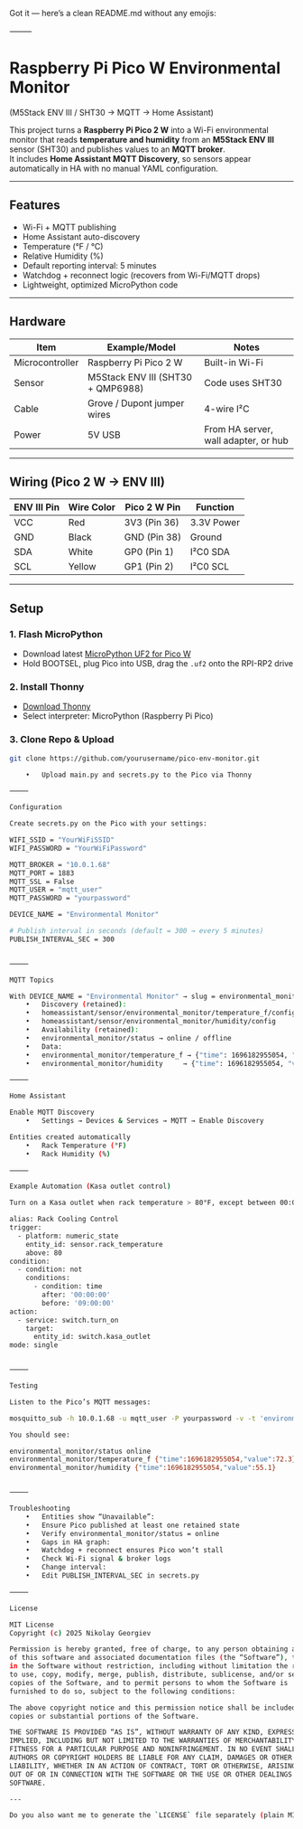 Got it — here’s a clean README.md without any emojis:

⸻


# Raspberry Pi Pico W Environmental Monitor  
(M5Stack ENV III / SHT30 → MQTT → Home Assistant)

This project turns a **Raspberry Pi Pico 2 W** into a Wi-Fi environmental monitor that reads **temperature and humidity** from an **M5Stack ENV III** sensor (SHT30) and publishes values to an **MQTT broker**.  
It includes **Home Assistant MQTT Discovery**, so sensors appear automatically in HA with no manual YAML configuration.

---

## Features
- Wi-Fi + MQTT publishing
- Home Assistant auto-discovery
- Temperature (°F / °C)
- Relative Humidity (%)
- Default reporting interval: 5 minutes
- Watchdog + reconnect logic (recovers from Wi-Fi/MQTT drops)
- Lightweight, optimized MicroPython code

---

## Hardware

| Item                         | Example/Model | Notes                          |
|------------------------------|---------------|--------------------------------|
| Microcontroller              | Raspberry Pi Pico 2 W | Built-in Wi-Fi |
| Sensor                       | M5Stack ENV III (SHT30 + QMP6988) | Code uses SHT30 |
| Cable                        | Grove / Dupont jumper wires | 4-wire I²C |
| Power                        | 5V USB | From HA server, wall adapter, or hub |

---

## Wiring (Pico 2 W → ENV III)

| ENV III Pin | Wire Color | Pico 2 W Pin | Function |
|-------------|------------|--------------|----------|
| VCC         | Red        | 3V3 (Pin 36) | 3.3V Power |
| GND         | Black      | GND (Pin 38) | Ground |
| SDA         | White      | GP0 (Pin 1)  | I²C0 SDA |
| SCL         | Yellow     | GP1 (Pin 2)  | I²C0 SCL |

---

## Setup

### 1. Flash MicroPython
- Download latest [MicroPython UF2 for Pico W](https://micropython.org/download/rp2-pico-w/)
- Hold BOOTSEL, plug Pico into USB, drag the `.uf2` onto the RPI-RP2 drive

### 2. Install Thonny
- [Download Thonny](https://thonny.org/)  
- Select interpreter: MicroPython (Raspberry Pi Pico)

### 3. Clone Repo & Upload
```bash
git clone https://github.com/yourusername/pico-env-monitor.git

	•	Upload main.py and secrets.py to the Pico via Thonny

⸻

Configuration

Create secrets.py on the Pico with your settings:

WIFI_SSID = "YourWiFiSSID"
WIFI_PASSWORD = "YourWiFiPassword"

MQTT_BROKER = "10.0.1.68"
MQTT_PORT = 1883
MQTT_SSL = False
MQTT_USER = "mqtt_user"
MQTT_PASSWORD = "yourpassword"

DEVICE_NAME = "Environmental Monitor"

# Publish interval in seconds (default = 300 → every 5 minutes)
PUBLISH_INTERVAL_SEC = 300


⸻

MQTT Topics

With DEVICE_NAME = "Environmental Monitor" → slug = environmental_monitor
	•	Discovery (retained):
	•	homeassistant/sensor/environmental_monitor/temperature_f/config
	•	homeassistant/sensor/environmental_monitor/humidity/config
	•	Availability (retained):
	•	environmental_monitor/status → online / offline
	•	Data:
	•	environmental_monitor/temperature_f → {"time": 1696182955054, "value": 72.3}
	•	environmental_monitor/humidity     → {"time": 1696182955054, "value": 55.1}

⸻

Home Assistant

Enable MQTT Discovery
	•	Settings → Devices & Services → MQTT → Enable Discovery

Entities created automatically
	•	Rack Temperature (°F)
	•	Rack Humidity (%)

⸻

Example Automation (Kasa outlet control)

Turn on a Kasa outlet when rack temperature > 80°F, except between 00:00–09:00.

alias: Rack Cooling Control
trigger:
  - platform: numeric_state
    entity_id: sensor.rack_temperature
    above: 80
condition:
  - condition: not
    conditions:
      - condition: time
        after: '00:00:00'
        before: '09:00:00'
action:
  - service: switch.turn_on
    target:
      entity_id: switch.kasa_outlet
mode: single


⸻

Testing

Listen to the Pico’s MQTT messages:

mosquitto_sub -h 10.0.1.68 -u mqtt_user -P yourpassword -v -t 'environmental_monitor/#'

You should see:

environmental_monitor/status online
environmental_monitor/temperature_f {"time":1696182955054,"value":72.3}
environmental_monitor/humidity {"time":1696182955054,"value":55.1}


⸻

Troubleshooting
	•	Entities show “Unavailable”:
	•	Ensure Pico published at least one retained state
	•	Verify environmental_monitor/status = online
	•	Gaps in HA graph:
	•	Watchdog + reconnect ensures Pico won’t stall
	•	Check Wi-Fi signal & broker logs
	•	Change interval:
	•	Edit PUBLISH_INTERVAL_SEC in secrets.py

⸻

License

MIT License
Copyright (c) 2025 Nikolay Georgiev

Permission is hereby granted, free of charge, to any person obtaining a copy
of this software and associated documentation files (the “Software”), to deal
in the Software without restriction, including without limitation the rights
to use, copy, modify, merge, publish, distribute, sublicense, and/or sell
copies of the Software, and to permit persons to whom the Software is
furnished to do so, subject to the following conditions:

The above copyright notice and this permission notice shall be included in all
copies or substantial portions of the Software.

THE SOFTWARE IS PROVIDED “AS IS”, WITHOUT WARRANTY OF ANY KIND, EXPRESS OR
IMPLIED, INCLUDING BUT NOT LIMITED TO THE WARRANTIES OF MERCHANTABILITY,
FITNESS FOR A PARTICULAR PURPOSE AND NONINFRINGEMENT. IN NO EVENT SHALL THE
AUTHORS OR COPYRIGHT HOLDERS BE LIABLE FOR ANY CLAIM, DAMAGES OR OTHER
LIABILITY, WHETHER IN AN ACTION OF CONTRACT, TORT OR OTHERWISE, ARISING FROM,
OUT OF OR IN CONNECTION WITH THE SOFTWARE OR THE USE OR OTHER DEALINGS IN THE
SOFTWARE.

---

Do you also want me to generate the `LICENSE` file separately (plain MIT text), or just keep it embedded in the README?